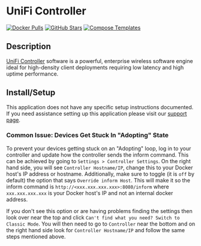 # UniFi Controller

[![Docker Pulls](https://img.shields.io/docker/pulls/linuxserver/unifi-controller?style=flat-square&color=607D8B&label=docker%20pulls&logo=docker)](https://hub.docker.com/r/linuxserver/unifi-controller)
[![GitHub Stars](https://img.shields.io/github/stars/linuxserver/docker-unifi-controller?style=flat-square&color=607D8B&label=github%20stars&logo=github)](https://github.com/linuxserver/docker-unifi-controller)
[![Compose Templates](https://img.shields.io/static/v1?style=flat-square&color=607D8B&label=compose&message=templates)](https://github.com/GhostWriters/DockSTARTer/tree/main/compose/.apps/unificontroller)

## Description

[UniFi Controller](https://www.ubnt.com/enterprise/#unifi) software is a
powerful, enterprise wireless software engine ideal for high-density client
deployments requiring low latency and high uptime performance.

## Install/Setup

This application does not have any specific setup instructions documented. If
you need assistance setting up this application please visit our
[support page](https://dockstarter.com/basics/support/).

### Common Issue: Devices Get Stuck In "Adopting" State

To prevent your devices getting stuck on an "Adopting" loop, log in to your
controller and update how the controller sends the inform command. This can be
achieved by going to `Settings > Controller Settings`. On the right hand side,
you will see `Controller Hostname/IP`, change this to your Docker host's IP
address or hostname. Additionally, make sure to toggle (it is `off` by default)
the option that says `Override inform Host`. This will make it so the inform
command is `http://<xxx.xxx.xxx.xxx>:8080/inform` where `xxx.xxx.xxx.xxx` is
your Docker host's IP and not an internal docker address.

If you don't see this option or are having problems finding the settings then
look over near the top and click
`Can't find what you need? Switch to Classic Mode`. You will then need to go to
`Controller` near the bottom and on the right hand side look for
`Controller Hostname/IP` and follow the same steps mentioned above.
